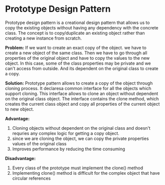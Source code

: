 # Prototype Design Pattern

Prototype design pattern is a creational design pattern that allows us to copy the existing objects without having any dependency with the concrete class.
The concept is to copy/duplicate an existing object rather than creating a new instance from scratch.

**Problem:**
If we want to create an exact copy of the object. we have to create a new object of the same class. Then we have to go through all properties of the original object and 
have to copy the values to the new object. In this case, some of the class properties may be private and we can't access from outside. 
And its dependent on the original class to create a copy.

**Solution:**
Prototype pattern allows to create a copy of the object through cloning process. It declaresa common interface for all the objects which support cloning. 
This interface allows to clone an object without dependent on the original class object. The interface contains the clone method, which creates the current class object and copy all properties of the current object to new object.

**Advantage:**
1. Cloning objects without dependent on the original class and doesn't requries any complex logic for getting a copy object.
2. since we are cloning the object, we can copy the private properties values of the original class
3. Improves performance by reducing the time consuming

**Disadvantage:**
1. Every class of the prototype must implement the clone() method
2. Implementing clone() method is difficult  for the complex object that have circular references
